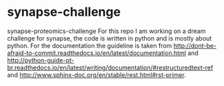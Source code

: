 # synapse-challenge
synapse-proteomics-challenge
For this repo I am working on a dream challenge for synapse, the code is written in python and is mostly about python. For the documentation the guideline is taken from http://dont-be-afraid-to-commit.readthedocs.io/en/latest/documentation.html and 
http://python-guide-pt-br.readthedocs.io/en/latest/writing/documentation/#restructuredtext-ref and http://www.sphinx-doc.org/en/stable/rest.html#rst-primer.
